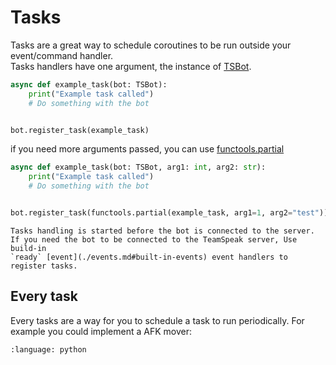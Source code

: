 # Tasks

Tasks are a great way to schedule coroutines to be run outside your event/command handler.  
Tasks handlers have one argument, the instance of [TSBot](tsbot.bot.TSBot).

```python
async def example_task(bot: TSBot):
    print("Example task called")
    # Do something with the bot


bot.register_task(example_task)
```

if you need more arguments passed, you can use [functools.partial](functools.partial)

```python
async def example_task(bot: TSBot, arg1: int, arg2: str):
    print("Example task called")
    # Do something with the bot


bot.register_task(functools.partial(example_task, arg1=1, arg2="test"))
```

```{warning}
Tasks handling is started before the bot is connected to the server.
If you need the bot to be connected to the TeamSpeak server, Use build-in
`ready` [event](./events.md#built-in-events) event handlers to register tasks.
```

## Every task

Every tasks are a way for you to schedule a task to run periodically.
For example you could implement a AFK mover:

```{literalinclude} ../../examples/plugin_AFK_mover.py
:language: python
```
